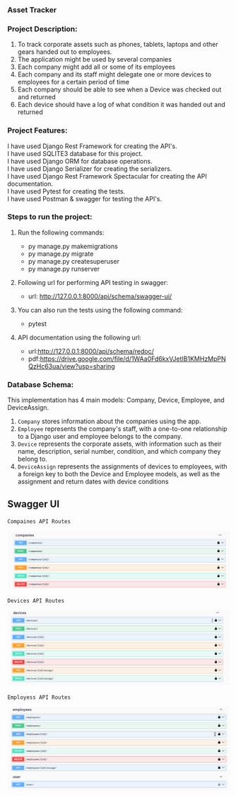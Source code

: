 ### Asset Tracker <br/>

### Project Description:
1. To track corporate assets such as phones, tablets, laptops and other gears handed out to employees.
2. The application might be used by several companies
3. Each company might add all or some of its employees
4. Each company and its staff might delegate one or more devices to employees for a certain period of time
5. Each company should be able to see when a Device was checked out and returned
6. Each device should have a log of what condition it was handed out and returned

### Project Features:
I have used Django Rest Framework for creating the API's. <br/>
I have used SQLITE3 database for this project. <br/>
I have used Django ORM for database operations. <br/>
I have used Django Serializer for creating the serializers. <br/>
I have used Django Rest Framework Spectacular for creating the API documentation. <br/>
I have used Pytest for creating the tests. <br/>
I have used Postman & swagger for testing the API's. <br/>

### Steps to run the project:
1. Run the following commands:
    - py manage.py makemigrations
    - py manage.py migrate 
    - py manage.py createsuperuser
    - py manage.py runserver
2. Following url for performing API testing in swagger:<br/>
   - url: http://127.0.0.1:8000/api/schema/swagger-ui/

3. You can also run the tests using the following command:
   - pytest
4. API documentation using the following url:
    - url:http://127.0.0.1:8000/api/schema/redoc/
    - pdf:https://drive.google.com/file/d/1WAa0Fd6kxVJetIB1KMHzMpPNQzHc63ua/view?usp=sharing


### Database Schema:
This implementation has 4 main models: Company, Device, Employee, and DeviceAssign.<br/>
1. `Company` stores information about the companies using the app.<br/>
2. `Employee` represents the company's staff, with a one-to-one relationship to a Django user and employee belongs to the company.<br/>
3. `Device` represents the corporate assets, with information such as their name, description, serial number, condition, and which company they belong to.<br/>
4. `DeviceAssign` represents the assignments of devices to employees, with a foreign key to both the Device and Employee models, as well as the assignment and return dates with device conditions<br/>

## Swagger UI
`Compaines API Routes` 

![1](https://github.com/Zayed-Rahat/device-tracker/blob/main/UI_SS/companies_api.png)

`Devices API Routes`

![2](https://github.com/Zayed-Rahat/device-tracker/blob/main/UI_SS/devices_api.png)

`Employess API Routes`

![3](https://github.com/Zayed-Rahat/device-tracker/blob/main/UI_SS/employees_api.png)
